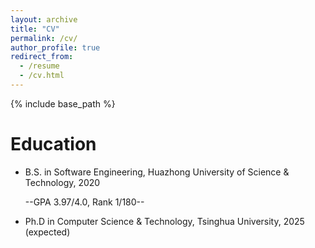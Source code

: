 ```yaml
---
layout: archive
title: "CV"
permalink: /cv/
author_profile: true
redirect_from:
  - /resume
  - /cv.html
---
```


{% include base_path %}

Education
======
* B.S. in Software Engineering, Huazhong University of Science & Technology, 2020

    --GPA 3.97/4.0, Rank 1/180--
* Ph.D in Computer Science & Technology, Tsinghua University, 2025 (expected)

